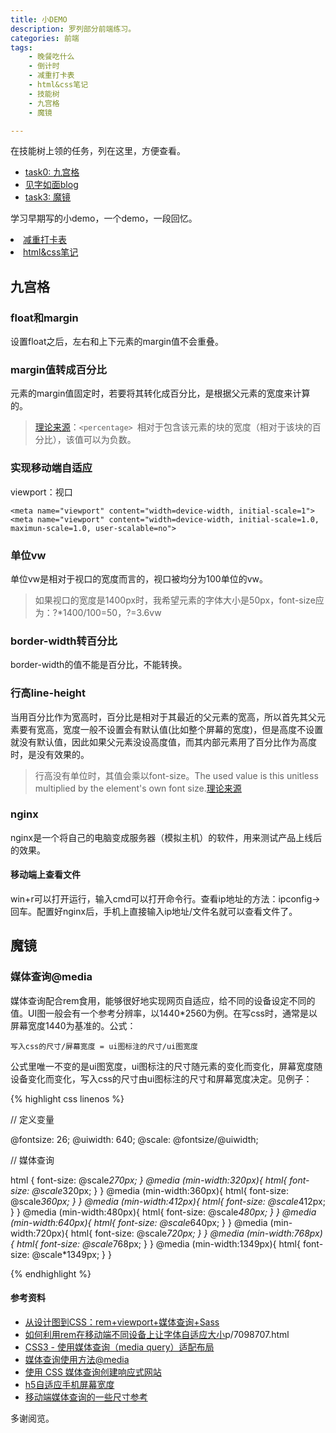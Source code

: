 ```yaml
---
title: 小DEMO
description: 罗列部分前端练习。
categories: 前端
tags: 
    - 晚餐吃什么
    - 倒计时
    - 减重打卡表
    - html&css笔记
    - 技能树
    - 九宫格
    - 魔镜

---
```


<p>
	在技能树上领的任务，列在这里，方便查看。
</p>
<ul class="exercise">
	<li><a href="#task0">task0: </a><a href="/exercise/mytask0.html">九宫格</a></li>
	<li><a href="https://giselle527.github.io/">见字如面blog</a></li>
	<li><a href="#task3">task3: </a><a href="/exercise/mytask3/index.html">魔镜</a></li>
</ul>
<p>
  学习早期写的小demo，一个demo，一段回忆。
</p>
<li><a href="/exercise/loseweight sheet/12.21-loseweight.html">减重打卡表</a></li>
<li><a href="/exercise/html css note index/index.html">html&css笔记</a></li>


## <a id="task0">九宫格</a>

### float和margin

设置float之后，左右和上下元素的margin值不会重叠。

### margin值转成百分比

元素的margin值固定时，若要将其转化成百分比，是根据父元素的宽度来计算的。

> [理论来源](https://developer.mozilla.org/zh-CN/docs/Web/CSS/margin)：`<percentage> `相对于包含该元素的块的宽度（相对于该块的百分比），该值可以为负数。

### 实现移动端自适应

viewport：视口

```
<meta name="viewport" content="width=device-width, initial-scale=1">
<meta name="viewport" content="width=device-width, initial-scale=1.0, maximun-scale=1.0, user-scalable=no">

```
### 单位vw

单位vw是相对于视口的宽度而言的，视口被均分为100单位的vw。

> 如果视口的宽度是1400px时，我希望元素的字体大小是50px，font-size应为：?*1400/100=50，?=3.6vw

### border-width转百分比

border-width的值不能是百分比，不能转换。

### 行高line-height

当用百分比作为宽高时，百分比是相对于其最近的父元素的宽高，所以首先其父元素要有宽高，宽度一般不设置会有默认值(比如整个屏幕的宽度)，但是高度不设置就没有默认值，因此如果父元素没设高度值，而其内部元素用了百分比作为高度时，是没有效果的。

> 行高没有单位时，其值会乘以font-size。The used value is this unitless <number> multiplied by the element's own font size.[理论来源](https://developer.mozilla.org/en-US/docs/Web/CSS/line-height#<percentage>)

### nginx

nginx是一个将自己的电脑变成服务器（模拟主机）的软件，用来测试产品上线后的效果。

#### 移动端上查看文件

win+r可以打开运行，输入cmd可以打开命令行。查看ip地址的方法：ipconfig→回车。配置好nginx后，手机上直接输入ip地址/文件名就可以查看文件了。


## <a id="task3">魔镜</a>



### 媒体查询@media

媒体查询配合rem食用，能够很好地实现网页自适应，给不同的设备设定不同的值。UI图一般会有一个参考分辨率，以1440*2560为例。在写css时，通常是以屏幕宽度1440为基准的。公式：

```
写入css的尺寸/屏幕宽度 = ui图标注的尺寸/ui图宽度

```

公式里唯一不变的是ui图宽度，ui图标注的尺寸随元素的变化而变化，屏幕宽度随设备变化而变化，写入css的尺寸由ui图标注的尺寸和屏幕宽度决定。见例子：

{% highlight css linenos %}

// 定义变量

@fontsize: 26;
@uiwidth: 640;
@scale: @fontsize/@uiwidth;

// 媒体查询

html { 
    font-size: @scale*270px;
}
@media (min-width:320px){
  html{
    font-size: @scale*320px;
  }
}
@media (min-width:360px){
  html{
    font-size: @scale*360px;
  }
}
@media (min-width:412px){
  html{
    font-size: @scale*412px;
  }
}
@media (min-width:480px){
  html{
    font-size: @scale*480px;
  }
}
@media (min-width:640px){
  html{
    font-size: @scale*640px;
  }
}
@media (min-width:720px){
  html{
    font-size: @scale*720px;
  }
}
@media (min-width:768px){
  html{
    font-size: @scale*768px;
  }
}
@media (min-width:1349px){
  html{
    font-size: @scale*1349px;
  }
}

{% endhighlight %}


#### 参考资料

* [从设计图到CSS：rem+viewport+媒体查询+Sass](http://www.cnblogs.com/gymmer/p/6883063.html)
* [如何利用rem在移动端不同设备上让字体自适应大小](https://www.cnblogs.com/zhuanshen/)p/7098707.html
* [CSS3 - 使用媒体查询（media query）适配布局](http://www.hangge.com/blog/cache/detail_1015.html)
* [媒体查询使用方法@media](http://www.hangge.com/blog/cache/detail_1015.html)
* [使用 CSS 媒体查询创建响应式网站](https://www.ibm.com/developerworks/cn/web/wa-cssqueries/index.html)
* [h5自适应手机屏幕宽度](http://blog.csdn.net/fangquan1980/article/details/51981251)
* [移动端媒体查询的一些尺寸参考](http://www.mamicode.com/info-detail-1957957.html)



<p>
	多谢阅览。
</p>

